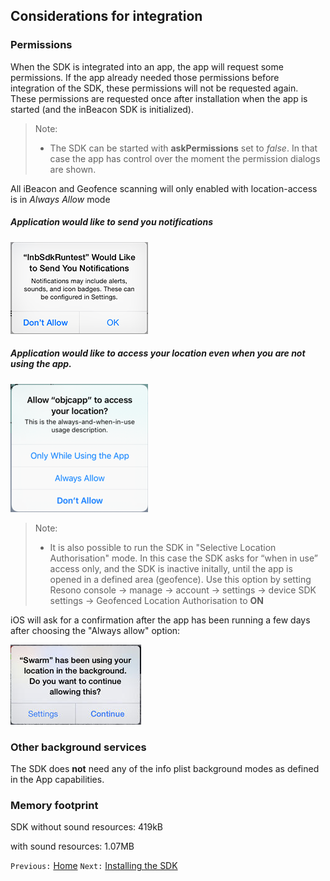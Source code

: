 ## Considerations for integration

### Permissions

When the SDK is integrated into an app, the app will request some permissions.  If the app already needed those permissions before integration of the SDK,  these permissions will not be requested again. These permissions are requested 
once after installation when the app is started (and the inBeacon SDK is initialized).

> Note: 
> 
> * The SDK can be started with **askPermissions** set to *false*. In that case the app has control over the moment the permission dialogs are shown.

All iBeacon and Geofence scanning will only enabled with location-access is in *Always Allow* mode

##### Application would like to send you notifications

![image alt text](image_1.png)

##### Application would like to access your location even when you are not using the app.

![image alt text](image_19.png)

> Note: 
> 
> * It is also possible to run the SDK in "Selective Location Authorisation" mode. In this case the SDK asks for “when in use” access only, and the SDK is inactive initally, until the app is opened in a defined area (geofence). Use this option by setting Resono console -> manage -> account -> settings -> device SDK settings -> Geofenced Location Authorisation to **ON**

iOS will ask for a confirmation after the app has been running a few days after choosing the "Always allow" option: 

![image alt text](image_4.png)



### Other background services

The SDK does **not** need any of the info plist background modes as defined in the App capabilities.

### Memory footprint

SDK without sound resources: 419kB

with sound resources: 1.07MB

`Previous:` [Home](README.md) `Next:` [Installing the SDK](installing-the-sdk.md)
